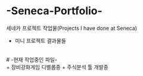 # -Seneca-Portfolio-
세네카 프로젝트 작업물(Projects I have done at Seneca)
+ 미니 프로젝트 결과물들
<br/>
# -현재 작업중인 파일-
<br/>
+ 장비강화게임 디벨롭중
+ 주식분석 툴 개발중
